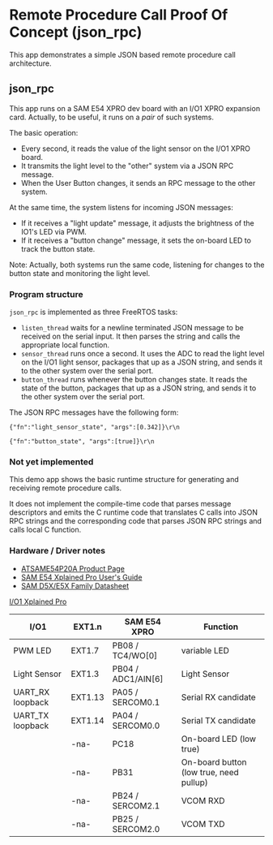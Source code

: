 # Remote Procedure Call Proof Of Concept (json_rpc)

This app demonstrates a simple JSON based remote procedure call architecture.

## json_rpc

This app runs on a SAM E54 XPRO dev board with an I/O1 XPRO expansion card.
Actually, to be useful, it runs on a _pair_ of such systems.

The basic operation:
* Every second, it reads the value of the light sensor on the I/O1 XPRO board.
* It transmits the light level to the "other" system via a JSON RPC message.
* When the User Button changes, it sends an RPC message to the other system.

At the same time, the system listens for incoming JSON messages:
* If it receives a "light update" message, it adjusts the brightness of the
IO1's LED via PWM.
* If it receives a "button change" message, it sets the on-board LED to
track the button state.

Note: Actually, both systems run the same code, listening for changes to
the button state and monitoring the light level.

### Program structure

`json_rpc` is implemented as three FreeRTOS tasks:
* `listen_thread` waits for a newline terminated JSON message to be received
on the serial input.  It then parses the string and calls the appropriate local
function.
* `sensor_thread` runs once a second.  It uses the ADC to read the light level
on the I/O1 light sensor, packages that up as a JSON string, and sends it to the
other system over the serial port.
* `button_thread` runs whenever the button changes state.  It reads the state of
the button, packages that up as a JSON string, and sends it to the other system
over the serial port.

The JSON RPC messages have the following form:
```
{"fn":"light_sensor_state", "args":[0.342]}\r\n

{"fn":"button_state", "args":[true]}\r\n

```

### Not yet implemented

This demo app shows the basic runtime structure for generating and receiving
remote procedure calls.  

It does not implement the compile-time code that parses message descriptors and
emits the C runtime code that translates C calls into JSON RPC strings and the
corresponding code that parses JSON RPC strings and calls local C function.

### Hardware / Driver notes

* [ATSAME54P20A Product Page](https://www.microchip.com/en-us/product/ATSAME54P20A)
* [SAM E54 Xplained Pro User's Guide](https://ww1.microchip.com/downloads/en/DeviceDoc/70005321A.pdf)
* [SAM D5X/E5X Family Datasheet](https://ww1.microchip.com/downloads/aemDocuments/documents/MCU32/ProductDocuments/DataSheets/SAM_D5x_E5x_Family_Data_Sheet_DS60001507G.pdf)

[I/O1 Xplained Pro](https://www.microchip.com/mymicrochip/filehandler.aspx?ddocname=en589640)

| I/O1 | EXT1.n | SAM E54 XPRO | Function |
| --- | ------ | ------- | -------- |
| PWM LED | EXT1.7 | PB08 / TC4/WO[0] | variable LED |
| Light Sensor | EXT1.3 | PB04 / ADC1/AIN[6] | Light Sensor |
| UART_RX loopback | EXT1.13 | PA05 / SERCOM0.1 | Serial RX candidate |
| UART_TX loopback | EXT1.14 | PA04 / SERCOM0.0 | Serial TX candidate |
|              |  -na-  | PC18 | On-board LED (low true) |
|              |  -na-  | PB31 | On-board button (low true, need pullup) |
|              |  -na-  | PB24 / SERCOM2.1 | VCOM RXD |
|              |  -na-  | PB25 / SERCOM2.0 | VCOM TXD |
